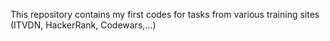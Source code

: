 This repository contains my first codes for tasks from various training sites (ITVDN, HackerRank, Codewars,...)
